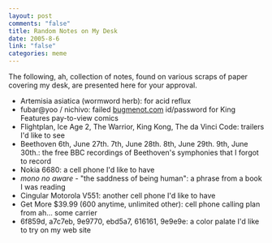 ```yaml
--- 
layout: post
comments: "false"
title: Random Notes on My Desk
date: 2005-8-6
link: "false"
categories: meme
---
```

The following, ah, collection of notes, found on various scraps of paper covering my desk, are presented here for your approval.

<ul>
<li class="il">Artemisia asiatica (wormword herb): for acid reflux </li>
<li class="il">fubar@yoo / nichivo: failed <a href="http://bugmenot.com" title="bug me not">bugmenot.com</a> id/password for King Features pay-to-view comics </li>
<li class="il">Flightplan, Ice Age 2, The Warrior, King Kong, The da Vinci Code: trailers I'd like to see </li>
<li class="il">Beethoven 6th, June 27th. 7th, June 28th. 8th, June 29th. 9th, June 30th.: the free BBC recordings of Beethoven's symphonies that I forgot to record </li>
<li class="il">Nokia 6680: a cell phone I'd like to have </li>
<li class="il"><i>mono no aware</i> - "the saddness of being human": a phrase from a book I was reading </li>
<li class="il">Cingular Motorola V551: another cell phone I'd like to have </li>
<li class="il">Get More $39.99 (600 anytime, unlimited other): cell phone calling plan from ah... some carrier </li>
<li class="il">6f859d, a7c7eb, 9e9770, ebd5a7, 616161, 9e9e9e: a color palate I'd like to try on my web site</li>
</ul>
